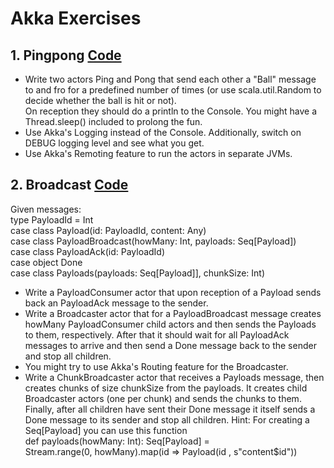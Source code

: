 # Akka Exercises

## 1. Pingpong [Code](src/main/scala/org/sandbox/akka/pingpong/PingPong.scala)
* Write two actors Ping and Pong that send each other a "Ball" message to and fro
for a predefined number of times (or use scala.util.Random to decide whether the ball is hit or not).  
On reception they should do a println to the Console. You might have a Thread.sleep() included to prolong the fun.
* Use Akka's Logging instead of the Console. Additionally, switch on DEBUG logging level and see what you get.
* Use Akka's Remoting feature to run the actors in separate JVMs.

## 2. Broadcast [Code](src/main/scala/org/sandbox/akka/broadcast/PayloadBroadcast.scala)
Given messages:  
type PayloadId = Int  
case class Payload(id: PayloadId, content: Any)  
case class PayloadBroadcast(howMany: Int, payloads: Seq[Payload])  
case class PayloadAck(id: PayloadId)  
case object Done  
case class Payloads(payloads: Seq[Payload]], chunkSize: Int)
* Write a PayloadConsumer actor that upon reception of a Payload sends back an PayloadAck message to the sender.
* Write a Broadcaster actor that for a PayloadBroadcast message creates howMany PayloadConsumer child actors and then sends the Payloads to them, respectively. After that it should wait for all PayloadAck messages to arrive and then send a Done message back to the sender and stop all children.
* You might try to use Akka's Routing feature for the Broadcaster.
* Write a ChunkBroadcaster actor that receives a Payloads message, then creates chunks of size chunkSize from the payloads. It creates child Broadcaster actors (one per chunk) and sends the chunks to them. Finally, after all children have sent their Done message it itself sends a Done message to its sender and stop all children.
Hint: For creating a Seq[Payload] you can use this function  
def payloads(howMany: Int): Seq[Payload] =  
  Stream.range(0, howMany).map(id => Payload(id , s"content$id"))
